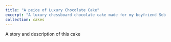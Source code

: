 ```yaml
---
title: "A peice of Luxury Chocolate Cake"
excerpt: "A luxury chessboard chocolate cake made for my boyfriend Seb <br/><img src='/images/cakes/cake8.jpg'>"
collection: cakes
---
```


A story and description of this cake